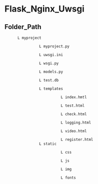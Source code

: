 # Flask_Nginx_Uwsgi


## Folder_Path

          L myproject

                    L myproject.py
          
                    L uwsgi.ini
          
                    L wsgi.py
                    
                    L models.py
                  
                    L test.db
          
                    L templates
          
                              L index.hmtl
                    
                              L test.html
                    
                              L check.html
                                        
                              L logging.html
                              
                              L video.html
                              
                              L register.html
                    L static
          
                              L css
                  
                              L js
                  
                              L img
                  
                              L fonts
          
